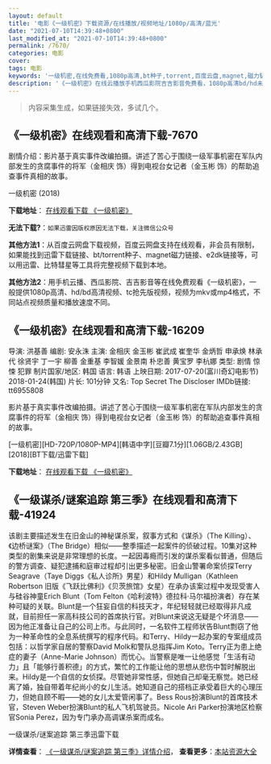 ```yaml
---
layout: default
title: '电影《一级机密》下载资源/在线播放/视频地址/1080p/高清/蓝光'
date: "2021-07-10T14:39:48+0800"
last_modified_at: "2021-07-10T14:39:48+0800"
permalink: /7670/
categories: 电影
cover:
tags: 电影
keywords: '一级机密,在线免费看,1080p高清,bt种子,torrent,百度云盘,magnet,磁力链,迅雷下载资源'
description: '《一级机密》在线云播放手机西瓜影院吉吉影音免费看，1080p高清bd/hd未删减完整版和tc抢先枪版，mkv/mp4格式，附带bt/torrent种子、magnet/磁力链、百度云盘、网盘资源迅雷下载链接'
---
```


>内容采集生成，如果链接失效，多试几个。


## 《一级机密》在线观看和高清下载-7670

剧情介绍：影片基于真实事件改编拍摄。讲述了苦心于围绕一级军事机密在军队内部发生的贪腐事件的将军（金相庆 饰）得到电视台女记者（金玉彬 饰）的帮助追查事件真相的故事。


一级机密 (2018)

**下载地址**： [在线观看下载 《一级机密》](https://www.btbtdy.me/btdy/dy12447.html) 


**无法下载?**：`如果迅雷因版权原因无法下载，关注微信公众号 `

**其他方法1**：从百度云网盘下载视频，百度云网盘支持在线观看，非会员有限制，如果能找到迅雷下载链接、bt/torrent种子、magnet磁力链接、e2dk链接等，可以用迅雷、比特彗星等工具将完整视频下载到本地。

**其他方法2**：用手机云播、西瓜影院、吉吉影音等在线免费观看《一级机密》，一般提供1080p高清、hd/bd高清视频、tc抢先版视频，视频为mkv或mp4格式，不同站点视频质量和播放速度不同。


## 《一级机密》在线观看和高清下载-16209

导演: 洪基善 编剧: 安永洙 主演: 金相庆 金玉彬 崔武成 崔奎华 金炳哲 申承焕 林承代 徐贤宇 丁一宇 柳善 金重基 李智媛 金景南 朴忠善 黄宝罗 李杭娜 类型: 剧情 惊悚 犯罪 制片国家/地区: 韩国 语言: 韩语 上映日期: 2017-07-20(富川奇幻电影节) 2018-01-24(韩国) 片长: 101分钟 又名: Top Secret The Discloser IMDb链接: tt6955808

影片基于真实事件改编拍摄。讲述了苦心于围绕一级军事机密在军队内部发生的贪腐事件的将军（金相庆 饰）得到电视台女记者（金玉彬 饰）的帮助追查事件真相的故事。


[一级机密][HD-720P/1080P-MP4][韩语中字][豆瓣7.1分][1.06GB/2.43GB][2018][BT下载/迅雷下载]

**下载地址**： [在线观看下载 《一级机密》](https://www.btdx8.com/torrent/yjjm_2018.html) 


## 《一级谋杀/谜案追踪 第三季》在线观看和高清下载-41924

该剧主要描述发生在旧金山的神秘谋杀案，叙事方式和《谋杀》（The Killing）、《边桥谜案》（The Bridge）相似——整季描述一起案件的侦破过程。10集对这种类型的剧集来说是非常理想的长度。一起因毒瘾而引发的谋杀案看似普通，但随后的警方调查、疑犯逮捕和庭审过程却引出更多秘密。旧金山警署命案侦探Terry Seagrave（Taye Diggs《私人诊所》男星）和Hildy Mulligan（Kathleen Robertson 旧版《飞跃比佛利》《贝茨旅馆》女星）在承办该案过程中发现受害人与硅谷神童Erich Blunt（Tom Felton《哈利波特》德拉科·马尔福扮演者）存在某种可疑的关联。Blunt是一个狂妄自信的科技天才，年纪轻轻就已经取得非凡成就，目前担任一家高科技公司的首席执行官。对Blunt来说这无疑是个坏消息——因为他正准备让自己的公司上市。与此同时，一名软件工程师状告Blunt剽窃了他为一种革命性的全息系统撰写的程序代码。和Terry、Hildy一起办案的专案组成员包括：以哲学家自居的警察David Molk和警队总指挥Jim Koto。Terry正为患上绝症的妻子（Anne-Marie Johnson）而忧心。当警察是唯一让他感觉「生活有动力」且「能够行善积德」的方式，繁忙的工作能让他的思想从悲伤中暂时解脱出来。Hildy是一个自信的女侦探。尽管她非常性感，但她自己却毫无察觉。她已经离了婚，独自带着年纪尚小的女儿生活。她知道自己的搭档正承受着巨大的心理压力，但她自顾不暇——她的女儿太爱管闲事了。Bess Rous扮演Blunt的首席技术官，Steven Weber扮演Blunt的私人飞机驾驶员。Nicole Ari Parker扮演地区检察官Sonia Perez，因为专门承办高调谋杀案而成名。


一级谋杀/谜案追踪 第三季迅雷下载

**详情查看**： [《一级谋杀/谜案追踪 第三季》详情介绍](/movie/41924/)， **查看更多**：[本站资源大全](/movie/t/all/)

